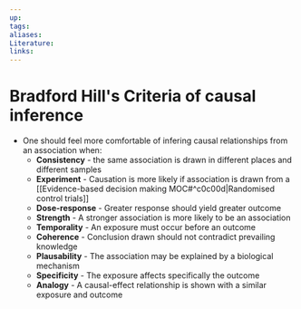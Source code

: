 ```yaml
---
up:
tags:
aliases:
Literature:
links:
---
```

# Bradford Hill's Criteria of causal inference
- One should feel more comfortable of infering causal relationships from an association when:
	- **Consistency** - the same association is drawn in different places and different samples
	- **Experiment** - Causation is more likely if association is drawn from a [[Evidence-based decision making MOC#^c0c00d|Randomised control trials]]
	- **Dose-response** - Greater response should yield greater outcome
	- **Strength** - A stronger association is more likely to be an association
	- **Temporality** - An exposure must occur before an outcome
	- **Coherence** - Conclusion drawn should not contradict prevailing knowledge
	- **Plausability** - The association may be explained by a biological mechanism
	- **Specificity** - The exposure affects specifically the outcome
	- **Analogy** - A causal-effect relationship is shown with a similar exposure and outcome